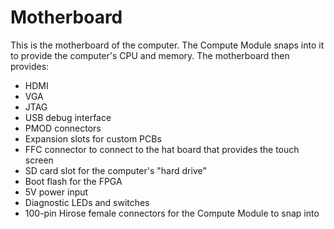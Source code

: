 # Motherboard

This is the motherboard of the computer.  The Compute Module snaps into it to provide the computer's CPU and memory.  The motherboard then provides:

- HDMI
- VGA
- JTAG
- USB debug interface
- PMOD connectors
- Expansion slots for custom PCBs
- FFC connector to connect to the hat board that provides the touch screen
- SD card slot for the computer's "hard drive"
- Boot flash for the FPGA
- 5V power input
- Diagnostic LEDs and switches
- 100-pin Hirose female connectors for the Compute Module to snap into


